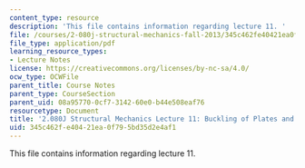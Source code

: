 ```yaml
---
content_type: resource
description: 'This file contains information regarding lecture 11. '
file: /courses/2-080j-structural-mechanics-fall-2013/345c462fe40421ea0f795bd35d2e4af1_MIT2_080JF13_Lecture11.pdf
file_type: application/pdf
learning_resource_types:
- Lecture Notes
license: https://creativecommons.org/licenses/by-nc-sa/4.0/
ocw_type: OCWFile
parent_title: Course Notes
parent_type: CourseSection
parent_uid: 08a95770-0cf7-3142-60e0-b44e508eaf76
resourcetype: Document
title: '2.080J Structural Mechanics Lecture 11: Buckling of Plates and Sections'
uid: 345c462f-e404-21ea-0f79-5bd35d2e4af1
---
```

This file contains information regarding lecture 11. 